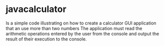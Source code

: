 # javacalculator
Is a simple code illustrating on how to create a calculator GUI application that an use more than two numbers
The application must read the arithmetic operations entered by the user from the console and output the result of their execution to the console.
